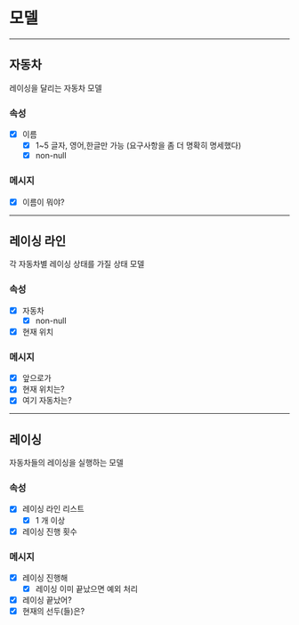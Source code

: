 # 모델

---
## 자동차

레이싱을 달리는 자동차 모델

### 속성

- [x] 이름 
  - [x] 1~5 글자, 영어,한글만 가능 (요구사항을 좀 더 명확히 명세했다)
  - [x] non-null

### 메시지

- [x] 이름이 뭐야?

---
## 레이싱 라인

각 자동차별 레이싱 상태를 가질 상태 모델

### 속성

- [x] 자동차
  - [x] non-null
- [x] 현재 위치

### 메시지

- [x] 앞으로가
- [x] 현재 위치는?
- [x] 여기 자동차는?

---
## 레이싱

자동차들의 레이싱을 실행하는 모델

### 속성

- [x] 레이싱 라인 리스트
  - [x] 1 개 이상
- [x] 레이싱 진행 횟수

### 메시지

- [x] 레이싱 진행해
  - [x] 레이싱 이미 끝났으면 예외 처리
- [x] 레이싱 끝났어?
- [x] 현재의 선두(들)은?
